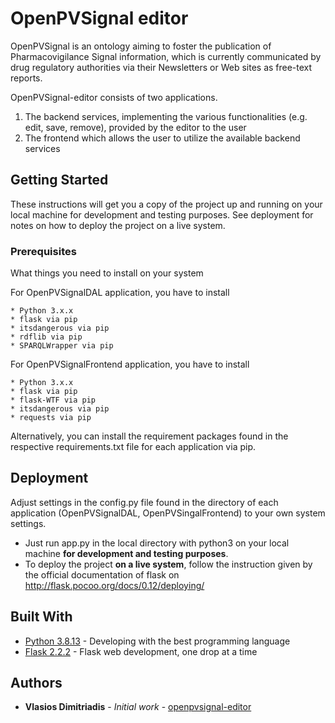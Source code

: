 # OpenPVSignal editor

OpenPVSignal is an ontology aiming to foster the publication of Pharmacovigilance Signal information, which is currently communicated by drug regulatory authorities via their Newsletters or Web sites as free-text reports.

OpenPVSignal-editor consists of two applications. 

1. The backend services, implementing the various functionalities (e.g. edit, save, remove), provided by the editor to the user
2. The frontend which allows the user to utilize the available backend services 


## Getting Started

These instructions will get you a copy of the project up and running on your local machine for development and testing purposes. See deployment for notes on how to deploy the project on a live system.

### Prerequisites

What things you need to install on your system

For OpenPVSignalDAL application, you have to install

```
* Python 3.x.x
* flask via pip
* itsdangerous via pip
* rdflib via pip
* SPARQLWrapper via pip
```

For OpenPVSignalFrontend application, you have to install

```
* Python 3.x.x
* flask via pip
* flask-WTF via pip
* itsdangerous via pip
* requests via pip
```

Alternatively, you can install the requirement packages found in the respective requirements.txt file for each application via pip.


## Deployment

Adjust settings in the config.py file found in the directory of each application (OpenPVSignalDAL, OpenPVSingalFrontend) to your own system settings.

* Just run app.py in the local directory with python3 on your local machine **for development and testing purposes**.
* To deploy the project **on a live system**, follow the instruction given by the official documentation of flask on http://flask.pocoo.org/docs/0.12/deploying/ 

## Built With

* [Python 3.8.13](http://www.python.org/) - Developing with the best programming language
* [Flask 2.2.2](http://flask.pocoo.org/) - Flask web development, one drop at a time

## Authors

* **Vlasios Dimitriadis** - *Initial work* - [openpvsignal-editor](https://github.com/bdimitriadis/openpvsignal-editor.git)



